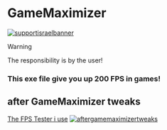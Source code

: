 # GameMaximizer
[![supportisraelbanner](https://i.imagesup.co/images2/8e6cc77363c700198839ae0da7d7fe2409f07647.png)](https://github.com/TheYali1/support-israel-banner/tree/main)
> [!WARNING]
> The responsibility is by the user!
### This exe file give you up 200 FPS in games!
## after GameMaximizer tweaks
[The FPS Tester i use](https://github.com/TheYali1/FPS-Tester)
[![aftergamemaximizertweaks](https://raw.githubusercontent.com/TheYali1/GameMaximizer/main/.github/after.gif)](https://github.com/TheYali1/GameMaximizer/)

